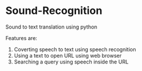 # Sound-Recognition
Sound to text translation using python 


Features are:
1. Coverting speech to text using speech recognition
2. Using a text to open URL using web browser
3. Searching a query using speech inside the URL
     
